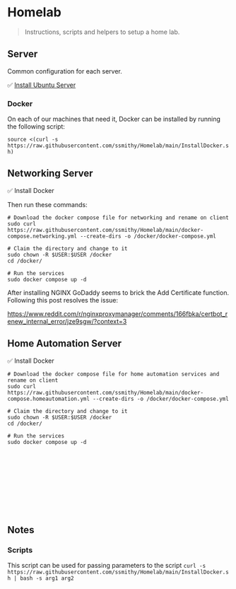 # Homelab
> Instructions, scripts and helpers to setup a home lab.

## Server
Common configuration for each server.

✅ [Install Ubuntu Server](https://ubuntu.com/download/server)

### Docker
On each of our machines that need it, Docker can be installed by running the following script:

`source <(curl -s https://raw.githubusercontent.com/ssmithy/Homelab/main/InstallDocker.sh)`

## Networking Server

✅ Install Docker

Then run these commands:

    # Download the docker compose file for networking and rename on client
    sudo curl https://raw.githubusercontent.com/ssmithy/Homelab/main/docker-compose.networking.yml --create-dirs -o /docker/docker-compose.yml

    # Claim the directory and change to it
    sudo chown -R $USER:$USER /docker
    cd /docker/

    # Run the services
    sudo docker compose up -d

After installing NGINX GoDaddy seems to brick the Add Certificate function. Following this post resolves the issue:

https://www.reddit.com/r/nginxproxymanager/comments/166fbka/certbot_renew_internal_error/jze9sgw/?context=3

## Home Automation Server

✅ Install Docker

    # Download the docker compose file for home automation services and rename on client
    sudo curl https://raw.githubusercontent.com/ssmithy/Homelab/main/docker-compose.homeautomation.yml --create-dirs -o /docker/docker-compose.yml

    # Claim the directory and change to it
    sudo chown -R $USER:$USER /docker
    cd /docker/

    # Run the services
    sudo docker compose up -d



<br><br>
<br><br>
<br><br>
<br><br>

## Notes
### Scripts
This script can be used for passing parameters to the script
`curl -s https://raw.githubusercontent.com/ssmithy/Homelab/main/InstallDocker.sh | bash -s arg1 arg2`